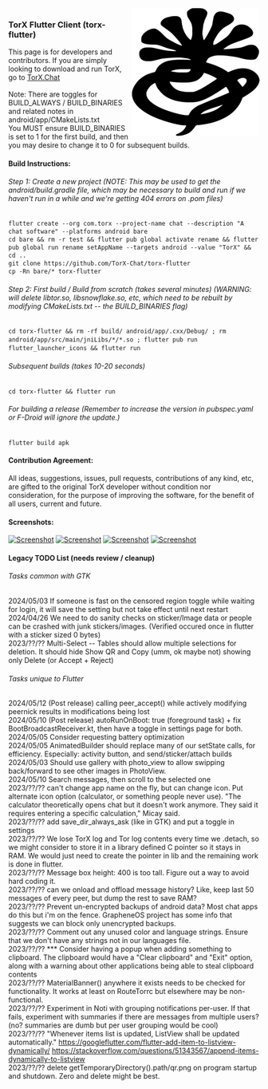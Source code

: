 <img alt="Logo" width="256" height="256" src="https://raw.githubusercontent.com/TorX-Chat/torx-gtk4/main/other/scalable/apps/logo-torx-symbolic.svg" align="right" style="position: relative; top: 0; left: 0;">

### TorX Flutter Client (torx-flutter)
This page is for developers and contributors. If you are simply looking to download and run TorX, go to [TorX.Chat](https://torx.chat/#download)
<br>
<br>Note: There are toggles for BUILD_ALWAYS / BUILD_BINARIES and related notes in android/app/CMakeLists.txt
<br>You MUST ensure BUILD_BINARIES is set to 1 for the first build, and then you may desire to change it to 0 for subsequent builds.

#### Build Instructions:

###### Step 1: Create a new project (NOTE: This may be used to get the android/build.gradle file, which may be necessary to build and run if we haven't run in a while and we're getting 404 errors on .pom files)
```
flutter create --org com.torx --project-name chat --description "A chat software" --platforms android bare
cd bare && rm -r test && flutter pub global activate rename && flutter pub global run rename setAppName --targets android --value "TorX" && cd ..
git clone https://github.com/TorX-Chat/torx-flutter
cp -Rn bare/* torx-flutter
```

###### Step 2: First build / Build from scratch (takes several minutes) (WARNING: will delete libtor.so, libsnowflake.so, etc, which need to be rebuilt by modifying CMakeLists.txt -- the BUILD_BINARIES flag)
`cd torx-flutter && rm -rf build/ android/app/.cxx/Debug/ ; rm android/app/src/main/jniLibs/*/*.so ; flutter pub run flutter_launcher_icons && flutter run`

###### Subsequent builds (takes 10-20 seconds)
`cd torx-flutter && flutter run`

###### For building a release (Remember to increase the version in pubspec.yaml or F-Droid will ignore the update.)
`flutter build apk`

#### Contribution Agreement:
All ideas, suggestions, issues, pull requests, contributions of any kind, etc, are gifted to the original TorX developer without condition nor consideration, for the purpose of improving the software, for the benefit of all users, current and future.

#### Screenshots:
<a href="https://torx-chat.github.io/images/mobile_peerlist.png"><img src="https://torx-chat.github.io/images/mobile_peerlist.png" alt="Screenshot" style="max-height:400px;"></a>
<a href="https://torx-chat.github.io/images/mobile_grandchild.png"><img src="https://torx-chat.github.io/images/mobile_grandchild.png" alt="Screenshot" style="max-height:400px;"></a>
<a href="https://torx-chat.github.io/images/mobile_add_group.png"><img src="https://torx-chat.github.io/images/mobile_add_group.png" alt="Screenshot" style="max-height:400px;"></a>
<a href="https://torx-chat.github.io/images/mobile_group.png"><img src="https://torx-chat.github.io/images/mobile_group.png" alt="Screenshot" style="max-height:400px;"></a>

#### Legacy TODO List (needs review / cleanup)
###### Tasks common with GTK
2024/05/03 If someone is fast on the censored region toggle while waiting for login, it will save the setting but not take effect until next restart
<br>2024/04/26 We need to do sanity checks on sticker/Image data or people can be crashed with junk stickers/images. (Verified occured once in flutter with a sticker sized 0 bytes)
<br>2023/??/?? Multi-Select -- Tables should allow multiple selections for deletion. It should hide Show QR and Copy (umm, ok maybe not) showing only Delete (or Accept + Reject)

###### Tasks unique to Flutter
2024/05/12 (Post release) calling peer_accept() while actively modifying peernick results in modifications being lost
<br>2024/05/10 (Post release) autoRunOnBoot: true (foreground task) + fix BootBroadcastReceiver.kt, then have a toggle in settings page for both.
<br>2024/05/05 Consider requesting battery optimization
<br>2024/05/05 AnimatedBuilder should replace many of our setState calls, for efficiency. Especially: activity button, and send/sticker/attach builds
<br>2024/05/03 Should use gallery with photo_view to allow swipping back/forward to see other images in PhotoView.
<br>2024/05/10 Search messages, then scroll to the selected one
<br>2023/??/?? can't change app name on the fly, but can change icon. Put alternate icon option (calculator, or something people never use). "The calculator theoretically opens chat but it doesn't work anymore. They said it requires entering a specific calculation," Micay said. 
<br>2023/??/?? add save_dir_always_ask (like in GTK) and put a toggle in settings
<br>2023/??/?? We lose TorX log and Tor log contents every time we .detach, so we might consider to store it in a library defined C pointer so it stays in RAM. We would just need to create the pointer in lib and the remaining work is done in flutter.
<br>2023/??/?? Message box height: 400 is too tall. Figure out a way to avoid hard coding it.
<br>2023/??/?? can we onload and offload message history? Like, keep last 50 messages of every peer, but dump the rest to save RAM?
<br>2023/??/?? Prevent un-encrypted backups of android data? Most chat apps do this but i'm on the fence. GrapheneOS project has some info that suggests we can block only unencrypted backups.
<br>2023/??/?? Comment out any unused color and language strings. Ensure that we don't have any strings not in our languages file.
<br>2023/??/?? *** Consider having a popup when adding something to clipboard. The clipboard would have a "Clear clipboard" and "Exit" option, along with a warning about other applications being able to steal clipboard contents
<br>2023/??/?? MaterialBanner() anywhere it exists needs to be checked for functionality. It works at least on RouteTorrc but elsewhere may be non-functional.
<br>2023/??/?? Experiment in Noti with grouping notifications per-user. If that fails, experiment with summaries if there are messages from multiple users? (no? summaries are dumb but per user grouping would be cool)
<br>2023/??/?? "Whenever items list is updated, ListView shall be updated automatically." https://googleflutter.com/flutter-add-item-to-listview-dynamically/ https://stackoverflow.com/questions/51343567/append-items-dynamically-to-listview
<br>2023/??/?? delete getTemporaryDirectory().path/qr.png on program startup and shutdown. Zero and delete might be best.
